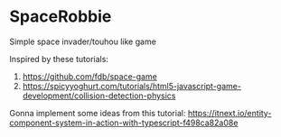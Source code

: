 # SpaceRobbie
Simple space invader/touhou like game

Inspired by these tutorials:
1. https://github.com/fdb/space-game
2. https://spicyyoghurt.com/tutorials/html5-javascript-game-development/collision-detection-physics

Gonna implement some ideas from this tutorial: https://itnext.io/entity-component-system-in-action-with-typescript-f498ca82a08e
